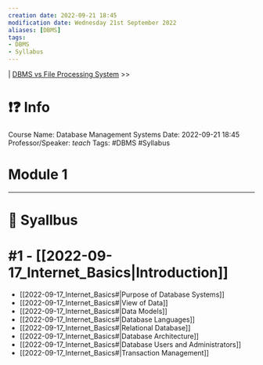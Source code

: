 ```yaml
---
creation date: 2022-09-21 18:45
modification date: Wednesday 21st September 2022
aliases: [DBMS] 
tags: 
- DBMS
- Syllabus
---
```


| [DBMS vs File Processing System](Sem_3/DBMS/Classes_Notes/DBMS_vs_File_Processing_System) >>

# ❗❓ Info
Course Name: Database Management Systems
Date: 2022-09-21 18:45
Professor/Speaker: *teach*
Tags: #DBMS #Syllabus  

# Module 1
---
# 📕 Syallbus

#  #1 - [[2022-09-17_Internet_Basics|Introduction]]
- [[2022-09-17_Internet_Basics#|Purpose of Database Systems]]
- [[2022-09-17_Internet_Basics#|View of Data]]
- [[2022-09-17_Internet_Basics#|Data Models]]
- [[2022-09-17_Internet_Basics#|Database Languages]]
- [[2022-09-17_Internet_Basics#|Relational Database]]
- [[2022-09-17_Internet_Basics#|Database Architecture]]
- [[2022-09-17_Internet_Basics#|Database Users and Administrators]]
- [[2022-09-17_Internet_Basics#|Transaction Management]]